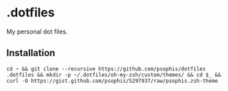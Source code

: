 # .dotfiles

My personal dot files.

## Installation

    cd ~ && git clone --recursive https://github.com/psophis/dotfiles .dotfiles && mkdir -p ~/.dotfiles/oh-my-zsh/custom/themes/ && cd $_ && curl -O https://gist.github.com/psophis/5297937/raw/psophis.zsh-theme
